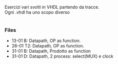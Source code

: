 Esercizi vari svolti in VHDL partendo da tracce.
<br>
Ogni .vhdl ha uno scopo diverso
<br><br><h3>Files</h1>
<ul>
  <li>13-01 B: Datapath, OP as function.</li>
  <li>26-01 T2: Datapath, OP as function.</li>
  <li>31-01 B: Datapath, Prodotto as function</li>
  <li>31-01 D: Datapath, 2 process: select(MUX) e clock</li>

</ul>
